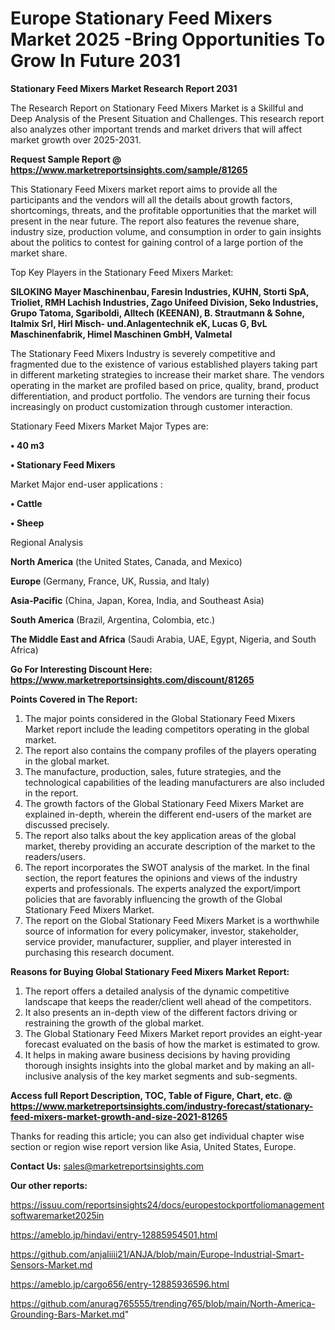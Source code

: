  # Europe Stationary Feed Mixers Market 2025 -Bring Opportunities To Grow In Future 2031

<strong>Stationary Feed Mixers Market Research Report 2031</strong>

The Research Report on Stationary Feed Mixers Market is a Skillful and Deep Analysis of the Present Situation and Challenges. This research report also analyzes other important trends and market drivers that will affect market growth over 2025-2031.

<strong>Request Sample Report @ <a href=https://www.marketreportsinsights.com/sample/81265>https://www.marketreportsinsights.com/sample/81265</a></strong>

This Stationary Feed Mixers market report aims to provide all the participants and the vendors will all the details about growth factors, shortcomings, threats, and the profitable opportunities that the market will present in the near future. The report also features the revenue share, industry size, production volume, and consumption in order to gain insights about the politics to contest for gaining control of a large portion of the market share.

Top Key Players in the Stationary Feed Mixers Market:

<strong>SILOKING Mayer Maschinenbau, Faresin Industries, KUHN, Storti SpA, Trioliet, RMH Lachish Industries, Zago Unifeed Division, Seko Industries, Grupo Tatoma, Sgariboldi, Alltech (KEENAN), B. Strautmann & Sohne, Italmix Srl, Hirl Misch- und.Anlagentechnik eK, Lucas G, BvL Maschinenfabrik, Himel Maschinen GmbH, Valmetal</strong>

The Stationary Feed Mixers Industry is severely competitive and fragmented due to the existence of various established players taking part in different marketing strategies to increase their market share. The vendors operating in the market are profiled based on price, quality, brand, product differentiation, and product portfolio. The vendors are turning their focus increasingly on product customization through customer interaction.

Stationary Feed Mixers Market Major Types are:

<strong>• 40 m3

• Stationary Feed Mixers</strong>

Market Major end-user applications :

<strong>• Cattle

• Sheep</strong>

Regional Analysis

</u><strong><b>North America</b></strong> (the United States, Canada, and Mexico)

<strong><b>Europe </b></strong>(Germany, France, UK, Russia, and Italy)

<strong><b>Asia-Pacific</b></strong> (China, Japan, Korea, India, and Southeast Asia)

<strong><b>South America</b></strong> (Brazil, Argentina, Colombia, etc.)

<strong><b>The Middle East and Africa</b></strong> (Saudi Arabia, UAE, Egypt, Nigeria, and South Africa)

<strong>Go For Interesting Discount Here: <a href=https://www.marketreportsinsights.com/discount/81265>https://www.marketreportsinsights.com/discount/81265</a></strong>

<strong>Points Covered in The Report:</strong>
<ol>
  <li>The major points considered in the Global Stationary Feed Mixers Market report include the leading competitors operating in the global market.</li>
  <li>The report also contains the company profiles of the players operating in the global market.</li>
  <li>The manufacture, production, sales, future strategies, and the technological capabilities of the leading manufacturers are also included in the report.</li>
  <li>The growth factors of the Global Stationary Feed Mixers Market are explained in-depth, wherein the different end-users of the market are discussed precisely.</li>
  <li>The report also talks about the key application areas of the global market, thereby providing an accurate description of the market to the readers/users.</li>
  <li>The report incorporates the SWOT analysis of the market. In the final section, the report features the opinions and views of the industry experts and professionals. The experts analyzed the export/import policies that are favorably influencing the growth of the Global Stationary Feed Mixers Market.</li>
  <li>The report on the Global Stationary Feed Mixers Market is a worthwhile source of information for every policymaker, investor, stakeholder, service provider, manufacturer, supplier, and player interested in purchasing this research document.</li>
</ol>
<strong>Reasons for Buying Global Stationary Feed Mixers Market Report:</strong>

<ol>
  <li>The report offers a detailed analysis of the dynamic competitive landscape that keeps the reader/client well ahead of the competitors.</li>
  <li>It also presents an in-depth view of the different factors driving or restraining the growth of the global market.</li>
  <li>The Global Stationary Feed Mixers Market report provides an eight-year forecast evaluated on the basis of how the market is estimated to grow.</li>
  <li>It helps in making aware business decisions by having providing thorough insights insights into the global market and by making an all-inclusive analysis of the key market segments and sub-segments.</li>
</ol>
<strong>Access full Report Description, TOC, Table of Figure, Chart, etc. @ <a href=https://www.marketreportsinsights.com/industry-forecast/stationary-feed-mixers-market-growth-and-size-2021-81265>https://www.marketreportsinsights.com/industry-forecast/stationary-feed-mixers-market-growth-and-size-2021-81265</a></strong>


Thanks for reading this article; you can also get individual chapter wise section or region wise report version like Asia, United States, Europe.

<strong>Contact Us:</strong>
sales@marketreportsinsights.com

<strong>Our other reports:</strong>

<a href=https://issuu.com/reportsinsights24/docs/europestockportfoliomanagementsoftwaremarket2025in>https://issuu.com/reportsinsights24/docs/europestockportfoliomanagementsoftwaremarket2025in</a>

<a href=https://ameblo.jp/hindavi/entry-12885954501.html>https://ameblo.jp/hindavi/entry-12885954501.html</a>

<a href=https://github.com/anjaliiii21/ANJA/blob/main/Europe-Industrial-Smart-Sensors-Market.md>https://github.com/anjaliiii21/ANJA/blob/main/Europe-Industrial-Smart-Sensors-Market.md</a>

<a href=https://ameblo.jp/cargo656/entry-12885936596.html>https://ameblo.jp/cargo656/entry-12885936596.html</a>

<a href=https://github.com/anurag765555/trending765/blob/main/North-America-Grounding-Bars-Market.md>https://github.com/anurag765555/trending765/blob/main/North-America-Grounding-Bars-Market.md</a>"
